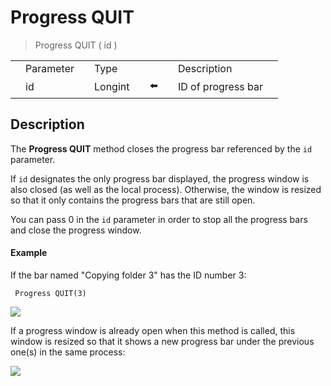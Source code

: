 # Progress QUIT

> Progress QUIT ( id )

|     |     |     |     |     |     |     |     |     |
| --- | --- | --- | --- | --- | --- | --- | --- | --- |
|     | Parameter |     | Type |     |     |     | Description |     |
|     | id  |     | Longint |     | ⬅️ |     | ID of progress bar |     |

## Description

The **Progress QUIT** method closes the progress bar referenced by the `id` parameter.

If `id` designates the only progress bar displayed, the progress window is also closed (as well as the local process). Otherwise, the window is resized so that it only contains the progress bars that are still open.

You can pass 0 in the `id` parameter in order to stop all the progress bars and close the progress window.

#### Example  

If the bar named "Copying folder 3" has the ID number 3:

```4d
 Progress QUIT(3)
```

![](https://doc.4d.com/4Dv19/picture/924963/pict924963.en.png)

If a progress window is already open when this method is called, this window is resized so that it shows a new progress bar under the previous one(s) in the same process:

![](https://doc.4d.com/4Dv19/picture/925049/pict925049.en.png)
